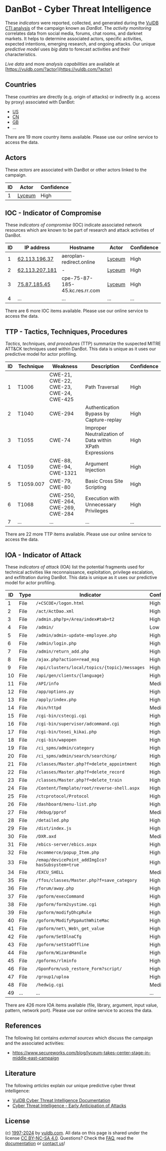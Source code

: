 # DanBot - Cyber Threat Intelligence

These _indicators_ were reported, collected, and generated during the [VulDB CTI analysis](https://vuldb.com/?kb.cti) of the campaign known as _DanBot_. The _activity monitoring_ correlates data from social media, forums, chat rooms, and darknet markets. It helps to determine associated actors, specific activities, expected intentions, emerging research, and ongoing attacks. Our unique _predictive model_ uses _big data_ to forecast activities and their characteristics.

_Live data_ and more _analysis capabilities_ are available at [https://vuldb.com/?actor](https://vuldb.com/?actor)

## Countries

These _countries_ are directly (e.g. origin of attacks) or indirectly (e.g. access by proxy) associated with DanBot:

* [US](https://vuldb.com/?country.us)
* [CN](https://vuldb.com/?country.cn)
* [GB](https://vuldb.com/?country.gb)
* ...

There are 19 more country items available. Please use our online service to access the data.

## Actors

These _actors_ are associated with DanBot or other actors linked to the campaign.

ID | Actor | Confidence
-- | ----- | ----------
1 | [Lyceum](https://vuldb.com/?actor.lyceum) | High

## IOC - Indicator of Compromise

These _indicators of compromise_ (IOC) indicate associated network resources which are known to be part of research and attack activities of DanBot.

ID | IP address | Hostname | Actor | Confidence
-- | ---------- | -------- | ----- | ----------
1 | [62.113.196.37](https://vuldb.com/?ip.62.113.196.37) | aeroplan-redirect.online | [Lyceum](https://vuldb.com/?actor.lyceum) | High
2 | [62.113.207.181](https://vuldb.com/?ip.62.113.207.181) | - | [Lyceum](https://vuldb.com/?actor.lyceum) | High
3 | [75.87.185.45](https://vuldb.com/?ip.75.87.185.45) | cpe-75-87-185-45.kc.res.rr.com | [Lyceum](https://vuldb.com/?actor.lyceum) | High
4 | ... | ... | ... | ...

There are 6 more IOC items available. Please use our online service to access the data.

## TTP - Tactics, Techniques, Procedures

_Tactics, techniques, and procedures_ (TTP) summarize the suspected MITRE ATT&CK techniques used within DanBot. This data is unique as it uses our predictive model for actor profiling.

ID | Technique | Weakness | Description | Confidence
-- | --------- | -------- | ----------- | ----------
1 | T1006 | CWE-21, CWE-22, CWE-23, CWE-24, CWE-425 | Path Traversal | High
2 | T1040 | CWE-294 | Authentication Bypass by Capture-replay | High
3 | T1055 | CWE-74 | Improper Neutralization of Data within XPath Expressions | High
4 | T1059 | CWE-88, CWE-94, CWE-1321 | Argument Injection | High
5 | T1059.007 | CWE-79, CWE-80 | Basic Cross Site Scripting | High
6 | T1068 | CWE-250, CWE-264, CWE-269, CWE-284 | Execution with Unnecessary Privileges | High
7 | ... | ... | ... | ...

There are 22 more TTP items available. Please use our online service to access the data.

## IOA - Indicator of Attack

These _indicators of attack_ (IOA) list the potential fragments used for technical activities like reconnaissance, exploitation, privilege escalation, and exfiltration during DanBot. This data is unique as it uses our predictive model for actor profiling.

ID | Type | Indicator | Confidence
-- | ---- | --------- | ----------
1 | File | `/+CSCOE+/logon.html` | High
2 | File | `/act/ActDao.xml` | High
3 | File | `/admin.php?p=/Area/index#tab=t2` | High
4 | File | `/admin/` | Low
5 | File | `/admin/admin-update-employee.php` | High
6 | File | `/admin/login.php` | High
7 | File | `/admin/return_add.php` | High
8 | File | `/ajax.php?action=read_msg` | High
9 | File | `/api/clusters/local/topics/{topic}/messages` | High
10 | File | `/api/gen/clients/{language}` | High
11 | File | `/API/info` | Medium
12 | File | `/app/options.py` | High
13 | File | `/apply/index.php` | High
14 | File | `/bin/httpd` | Medium
15 | File | `/cgi-bin/cstecgi.cgi` | High
16 | File | `/cgi-bin/supervisor/adcommand.cgi` | High
17 | File | `/cgi-bin/tosei_kikai.php` | High
18 | File | `/cgi-bin/wapopen` | High
19 | File | `/ci_spms/admin/category` | High
20 | File | `/ci_spms/admin/search/searching/` | High
21 | File | `/classes/Master.php?f=delete_appointment` | High
22 | File | `/classes/Master.php?f=delete_record` | High
23 | File | `/classes/Master.php?f=delete_train` | High
24 | File | `/Content/Template/root/reverse-shell.aspx` | High
25 | File | `/ctcprotocol/Protocol` | High
26 | File | `/dashboard/menu-list.php` | High
27 | File | `/debug/pprof` | Medium
28 | File | `/detailed.php` | High
29 | File | `/dist/index.js` | High
30 | File | `/DXR.axd` | Medium
31 | File | `/ebics-server/ebics.aspx` | High
32 | File | `/ecommerce/popup_Item.php` | High
33 | File | `/emap/devicePoint_addImgIco?hasSubsystem=true` | High
34 | File | `/EXCU_SHELL` | Medium
35 | File | `/ffos/classes/Master.php?f=save_category` | High
36 | File | `/forum/away.php` | High
37 | File | `/goform/execCommand` | High
38 | File | `/goform/form2systime.cgi` | High
39 | File | `/goform/modifyDhcpRule` | High
40 | File | `/goform/ModifyPppAuthWhiteMac` | High
41 | File | `/goform/net\_Web\_get_value` | High
42 | File | `/goform/SetDlnaCfg` | High
43 | File | `/goform/setStaOffline` | High
44 | File | `/goform/WizardHandle` | High
45 | File | `/goforms/rlminfo` | High
46 | File | `/GponForm/usb_restore_Form?script/` | High
47 | File | `/group1/uploa` | High
48 | File | `/hedwig.cgi` | Medium
49 | ... | ... | ...

There are 426 more IOA items available (file, library, argument, input value, pattern, network port). Please use our online service to access the data.

## References

The following list contains _external sources_ which discuss the campaign and the associated activities:

* https://www.secureworks.com/blog/lyceum-takes-center-stage-in-middle-east-campaign

## Literature

The following _articles_ explain our unique predictive cyber threat intelligence:

* [VulDB Cyber Threat Intelligence Documentation](https://vuldb.com/?kb.cti)
* [Cyber Threat Intelligence - Early Anticipation of Attacks](https://www.scip.ch/en/?labs.20201022)

## License

(c) [1997-2024](https://vuldb.com/?kb.changelog) by [vuldb.com](https://vuldb.com/?kb.about). All data on this page is shared under the license [CC BY-NC-SA 4.0](https://creativecommons.org/licenses/by-nc-sa/4.0/). Questions? Check the [FAQ](https://vuldb.com/?kb.faq), read the [documentation](https://vuldb.com/?kb) or [contact us](https://vuldb.com/?contact)!

